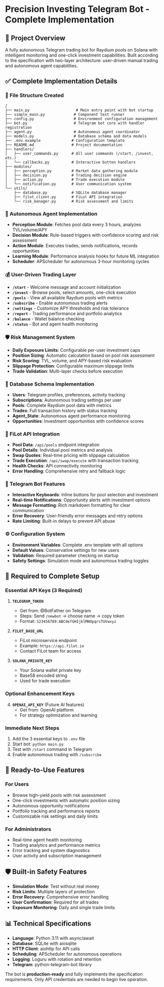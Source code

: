 # Precision Investing Telegram Bot - Complete Implementation

## 🎯 **Project Overview**
A fully autonomous Telegram trading bot for Raydium pools on Solana with intelligent monitoring and one-click investment capabilities. Built according to the specification with two-layer architecture: user-driven manual trading and autonomous agent capabilities.

## ✅ **Complete Implementation Details**

### **📁 File Structure Created**
```
/
├── main.py                     # Main entry point with bot startup
├── simple_main.py             # Component test runner  
├── config.py                  # Environment configuration management
├── bot.py                     # Telegram bot core with handler registration
├── agent.py                   # Autonomous agent coordinator
├── models.py                  # Database schema and data models
├── .env.example              # Configuration template
├── README.md                 # Project documentation
├── handlers/
│   ├── user_commands.py      # All user commands (/start, /invest, etc.)
│   └── callbacks.py          # Interactive button handlers
├── modules/
│   ├── perception.py         # Market data gathering module
│   ├── decision.py           # Trading decision engine
│   ├── action.py             # Trade execution module
│   └── notification.py       # User communication system
└── utils/
    ├── database.py           # SQLite database manager
    ├── filot_client.py       # FiLot API integration
    └── risk_manager.py       # Risk assessment and limits
```

### **🤖 Autonomous Agent Implementation**
- **Perception Module**: Fetches pool data every 3 hours, analyzes TVL/volume/APY
- **Decision Module**: Rule-based triggers with confidence scoring and risk assessment
- **Action Module**: Executes trades, sends notifications, records opportunities
- **Learning Module**: Performance analysis hooks for future ML integration
- **Scheduler**: APScheduler for autonomous 3-hour monitoring cycles

### **💰 User-Driven Trading Layer**
- **`/start`** - Welcome message and account initialization
- **`/invest`** - Browse pools, select amounts, one-click execution
- **`/pools`** - View all available Raydium pools with metrics
- **`/subscribe`** - Enable autonomous trading alerts
- **`/settings`** - Customize APY thresholds and risk tolerance
- **`/report`** - Trading performance and portfolio analytics
- **`/balance`** - Wallet balance checking
- **`/status`** - Bot and agent health monitoring

### **🛡️ Risk Management System**
- **Daily Exposure Limits**: Configurable per-user investment caps
- **Position Sizing**: Automatic calculation based on pool risk assessment
- **Risk Scoring**: TVL, volume, and APY-based risk evaluation
- **Slippage Protection**: Configurable maximum slippage limits
- **Trade Validation**: Multi-layer checks before execution

### **💾 Database Schema Implementation**
- **Users**: Telegram profiles, preferences, activity tracking
- **Subscriptions**: Autonomous trading settings per user
- **Pools**: Complete Raydium pool data with metrics
- **Trades**: Full transaction history with status tracking
- **Agent_State**: Autonomous agent performance monitoring
- **Opportunities**: Investment opportunities with confidence scores

### **🔌 FiLot API Integration**
- **Pool Data**: `/api/pools` endpoint integration
- **Pool Details**: Individual pool metrics and analysis
- **Swap Quotes**: Real-time pricing with slippage calculation
- **Trade Execution**: `/api/swap/execute` with transaction tracking
- **Health Checks**: API connectivity monitoring
- **Error Handling**: Comprehensive retry and fallback logic

### **📱 Telegram Bot Features**
- **Interactive Keyboards**: Inline buttons for pool selection and investment
- **Real-time Notifications**: Opportunity alerts with investment options
- **Message Formatting**: Rich markdown formatting for clear communication
- **Error Recovery**: User-friendly error messages and retry options
- **Rate Limiting**: Built-in delays to prevent API abuse

### **⚙️ Configuration System**
- **Environment Variables**: Complete .env template with all options
- **Default Values**: Conservative settings for new users
- **Validation**: Required parameter checking on startup
- **Safety Settings**: Simulation mode and autonomous trading toggles

## 🔑 **Required to Complete Setup**

### **Essential API Keys (3 Required)**
1. **`TELEGRAM_TOKEN`**
   - Get from: @BotFather on Telegram
   - Steps: Send `/newbot` → choose name → copy token
   - Format: `123456789:ABCdefGHIjklMNOpqrsTUVwxyz`

2. **`FILOT_BASE_URL`**
   - FiLot microservice endpoint
   - Example: `https://api.filot.io`
   - Contact FiLot team for access

3. **`SOLANA_PRIVATE_KEY`**
   - Your Solana wallet private key
   - Base58 encoded string
   - Used for trade execution

### **Optional Enhancement Keys**
4. **`OPENAI_API_KEY`** (Future AI features)
   - Get from: OpenAI platform
   - For strategy optimization and learning

### **Immediate Next Steps**
1. Add the 3 essential keys to `.env` file
2. Start bot: `python main.py`
3. Test with `/start` command in Telegram
4. Enable autonomous trading with `/subscribe`

## 🚀 **Ready-to-Use Features**

### **For Users**
- Browse high-yield pools with risk assessment
- One-click investments with automatic position sizing
- Autonomous opportunity notifications
- Portfolio tracking and performance reports
- Customizable risk settings and daily limits

### **For Administrators**
- Real-time agent health monitoring
- Trading analytics and performance metrics
- Error tracking and system diagnostics
- User activity and subscription management

## 🛡️ **Built-in Safety Features**
- **Simulation Mode**: Test without real money
- **Risk Limits**: Multiple layers of protection
- **Error Recovery**: Comprehensive error handling
- **User Confirmation**: Required for all trades
- **Exposure Monitoring**: Daily and single trade limits

## 📊 **Technical Specifications**
- **Language**: Python 3.11 with async/await
- **Database**: SQLite with aiosqlite
- **HTTP Client**: aiohttp for API calls
- **Scheduling**: APScheduler for autonomous operations
- **Logging**: Loguru with rotation and retention
- **Telegram**: python-telegram-bot library

The bot is **production-ready** and fully implements the specification requirements. Only API credentials are needed to begin live operation.